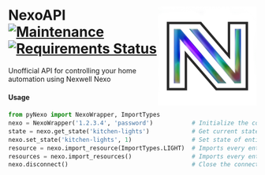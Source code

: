 <img align="right" width="200" src="./res/icon.png"></img>
NexoAPI 
[![Maintenance](https://img.shields.io/badge/Maintained%3F-yes-green.svg)](https://GitHub.com/Naereen/StrapDown.js/graphs/commit-activity)
[![Requirements Status](https://requires.io/github/Tymec/NexoAPI/requirements.svg?branch=master)](https://requires.io/github/Tymec/NexoAPI/requirements/?branch=master)
===
Unofficial API for controlling your home automation using Nexwell Nexo






#### Usage
```py
from pyNexo import NexoWrapper, ImportTypes
nexo = NexoWrapper('1.2.3.4', 'password')           # Initialize the connection
state = nexo.get_state('kitchen-lights')            # Get current state of entity 'kitchen-lights'
nexo.set_state('kitchen-lights', 1)                 # Set state of entity 'kitchen-lights' to 'on'
resource = nexo.import_resource(ImportTypes.LIGHT)  # Imports every entity of type 'light' on the Nexo system
resources = nexo.import_resources()                 # Imports every entity from the Nexo system
nexo.disconnect()                                   # Close the connection         
    
```